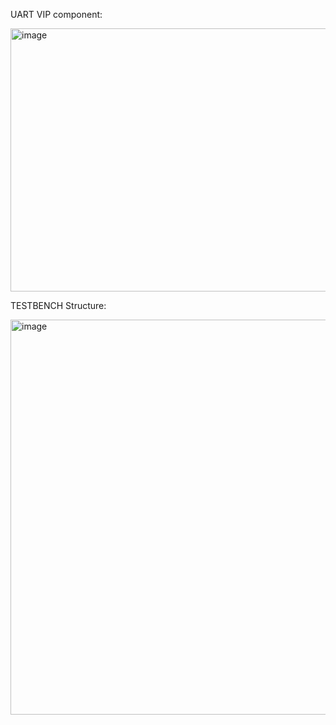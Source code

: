 UART VIP component:

<img width="1037" height="421" alt="image" src="https://github.com/user-attachments/assets/02164ad8-e297-46cb-870b-db621a185119" />

TESTBENCH Structure:

<img width="1386" height="632" alt="image" src="https://github.com/user-attachments/assets/a1e91811-6715-4d61-9f1d-b75df11395c8" />
